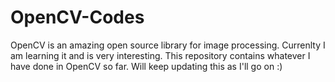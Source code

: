 # OpenCV-Codes
OpenCV is an amazing open source library for image processing.
Currenlty I am learning it and is very interesting.
This repository contains whatever I have done in OpenCV so far.
Will keep updating this as I'll go on :)
